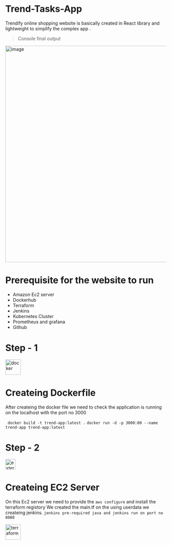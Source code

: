 # Trend-Tasks-App
Trendify online shopping website is basically created in React library and lightweight to simplify the complex app .
 
> Console final output
<img width="1355" height="675" alt="image" src="https://github.com/user-attachments/assets/20547e64-bd16-46d8-a45e-0a962efd8436" />

# Prerequisite for the website to run
- Amazon Ec2 server
- Dockerhub
- Terraform
- Jenkins
- Kubernetes Cluster
- Prometheus and grafana
- Github


# Step - 1
<img width="48" height="48" src="https://img.icons8.com/fluency/48/docker.png" alt="docker"/>

# Createing Dockerfile
After createing the docker file we need to check the application is running on the localhost with the port no 3000

` docker build -t trend-app:latest .`
`docker run -d -p 3000:80 --name trend-app trend-app:latest `

# Step - 2
<img width="32" height="32" src="https://img.icons8.com/external-kmg-design-outline-color-kmg-design/32/external-cloud-server-web-hosting-kmg-design-outline-color-kmg-design.png" alt="external-cloud-server-web-hosting-kmg-design-outline-color-kmg-design"/>

# Createing EC2 Server 
On this Ec2 server we need to provide the `aws configure` and install the terraform registory 
We created the main.tf on the using userdata we createing jenkins. `jenkins pre-required java and jenkins run on port no 8080`







<img width="48" height="48" src="https://img.icons8.com/color/48/terraform.png" alt="terraform"/>
